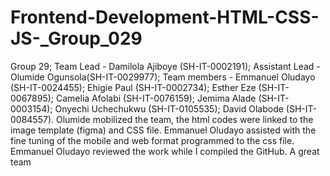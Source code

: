 # Frontend-Development-HTML-CSS-JS-_Group_029
Group 29; Team Lead - Damilola Ajiboye (SH-IT-0002191); Assistant Lead - Olumide Ogunsola(SH-IT-0029977); Team members - Emmanuel Oludayo (SH-IT-0024455); Ehigie Paul (SH-IT-0002734); Esther Eze (SH-IT-0067895); Camelia Afolabi (SH-IT-0076159); Jemima Alade (SH-IT-0003154); Onyechi Uchechukwu (SH-IT-0105535); David Olabode (SH-IT-0084557). Olumide mobilized the team, the html codes were linked to the image template (figma) and CSS file. Emmanuel Oludayo assisted with the fine tuning of the mobile and web format programmed to the css file. Emmanuel Oludayo reviewed the work while I compiled the GitHub. A great team
